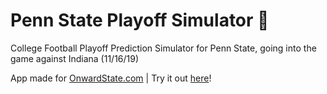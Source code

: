 # Penn State Playoff Simulator 🏈
College Football Playoff Prediction Simulator for Penn State, going into the game against Indiana (11/16/19)

App made for [OnwardState.com](https://onwardstate.com/2019/11/15/penn-state-footballs-bowl-game-predictor/) | Try it out [here](https://onwardstate.github.io/bowls/)!
